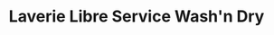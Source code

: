---
title: "Laverie Libre Service Wash'n Dry"
url: /paris/laverie-libre-service-washn-dry/
shop: Wäscherei
---